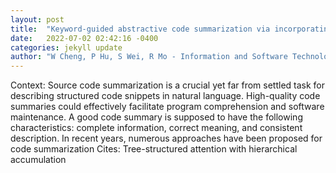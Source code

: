 ```yaml
---
layout: post
title:  "Keyword-guided abstractive code summarization via incorporating structural and contextual information"
date:   2022-07-02 02:42:16 -0400
categories: jekyll update
author: "W Cheng, P Hu, S Wei, R Mo - Information and Software Technology, 2022"
---
```

Context: Source code summarization is a crucial yet far from settled task for describing structured code snippets in natural language. High-quality code summaries could effectively facilitate program comprehension and software maintenance. A good code summary is supposed to have the following characteristics: complete information, correct meaning, and consistent description. In recent years, numerous approaches have been proposed for code summarization 
Cites: Tree-structured attention with hierarchical accumulation